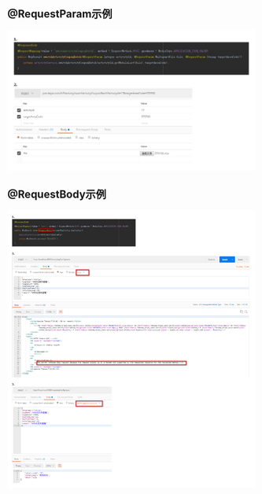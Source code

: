 ## @RequestParam示例
![](/images/software/postman_demo1.png)

## @RequestBody示例

![](/images/work/question/question2.png)  